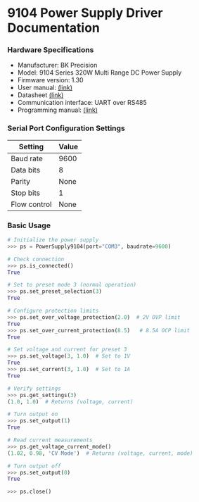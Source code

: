 # 9104 Power Supply Driver Documentation

### Hardware Specifications
- Manufacturer: BK Precision
- Model: 9104 Series 320W Multi Range DC Power Supply
- Firmware version: 1.30
- User manual: [(link)](https://bkpmedia.s3.us-west-1.amazonaws.com/downloads/manuals/en-us/9103_9104_manual.pdf)
- Datasheet [(link)](https://www.mouser.com/datasheet/2/43/9103_9104_series_datasheet-1131399.pdf)
- Communication interface: UART over RS485
- Programming manual: [(link)](https://bkpmedia.s3.us-west-1.amazonaws.com/downloads/programming_manuals/en-us/9103_9104_programming_manual.pdf)

### Serial Port Configuration Settings
| Setting | Value |
|---------|-------|
| Baud rate | 9600 |
| Data bits | 8 |
| Parity | None |
| Stop bits | 1 |
| Flow control | None |

### Basic Usage

```python
# Initialize the power supply
>>> ps = PowerSupply9104(port="COM3", baudrate=9600)

# Check connection
>>> ps.is_connected()
True

# Set to preset mode 3 (normal operation)
>>> ps.set_preset_selection(3)
True

# Configure protection limits
>>> ps.set_over_voltage_protection(2.0)  # 2V OVP limit
True
>>> ps.set_over_current_protection(8.5)   # 8.5A OCP limit
True

# Set voltage and current for preset 3
>>> ps.set_voltage(3, 1.0)  # Set to 1V
True
>>> ps.set_current(3, 1.0)  # Set to 1A
True

# Verify settings
>>> ps.get_settings(3)
(1.0, 1.0)  # Returns (voltage, current)

# Turn output on
>>> ps.set_output(1)
True

# Read current measurements
>>> ps.get_voltage_current_mode()
(1.02, 0.98, 'CV Mode')  # Returns (voltage, current, mode)

# Turn output off
>>> ps.set_output(0)
True

>>> ps.close()
```
